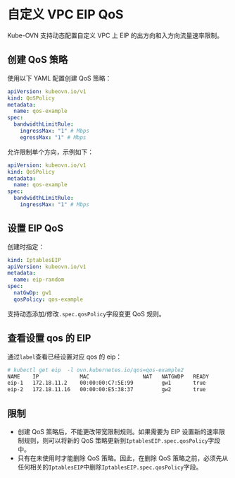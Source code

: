 # 自定义 VPC EIP QoS

Kube-OVN 支持动态配置自定义 VPC 上 EIP 的出方向和入方向流量速率限制。

## 创建 QoS 策略

使用以下 YAML 配置创建 QoS 策略：

```yaml
apiVersion: kubeovn.io/v1
kind: QoSPolicy
metadata:
  name: qos-example
spec:
  bandwidthLimitRule:
    ingressMax: "1" # Mbps
    egressMax: "1" # Mbps
```

允许限制单个方向，示例如下：

```yaml
apiVersion: kubeovn.io/v1
kind: QoSPolicy
metadata:
  name: qos-example
spec:
  bandwidthLimitRule:
    ingressMax: "1" # Mbps
```

## 设置 EIP QoS

创建时指定：

```yaml
kind: IptablesEIP
apiVersion: kubeovn.io/v1
metadata:
  name: eip-random
spec:
  natGwDp: gw1
  qosPolicy: qos-example
```

支持动态添加/修改`.spec.qosPolicy`字段变更 QoS 规则。

## 查看设置 qos 的 EIP

通过`label`查看已经设置对应 qos 的 eip：

```bash
# kubectl get eip  -l ovn.kubernetes.io/qos=qos-example2
NAME    IP             MAC                 NAT   NATGWDP   READY
eip-1   172.18.11.2    00:00:00:C7:5E:99         gw1       true
eip-2   172.18.11.16   00:00:00:E5:38:37         gw2       true
```

## 限制

* 创建 QoS 策略后，不能更改带宽限制规则。如果需要为 EIP 设置新的速率限制规则，则可以将新的 QoS 策略更新到`IptablesEIP.spec.qosPolicy`字段中。
* 只有在未使用时才能删除 QoS 策略。因此，在删除 QoS 策略之前，必须先从任何相关的`IptablesEIP`中删除`IptablesEIP.spec.qosPolicy`字段。
